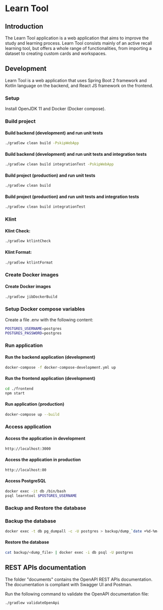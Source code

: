 # Learn Tool

## Introduction
The Learn Tool application is a web application that aims to improve the study and learning process.
Learn Tool consists mainly of an active recall learning tool, but offers a whole range of functionalities, from importing a dataset to creating custom cards and workspaces.

## Development

Learn Tool is a web application that uses Spring Boot 2 framework and Kotlin language on the backend, and React JS framework on the frontend.

### Setup

Install OpenJDK 11 and Docker (Docker compose).

### Build project

#### Build backend (development) and run unit tests

```sh
./gradlew clean build -PskipWebApp
```

#### Build backend (development) and run unit tests and integration tests

```sh
./gradlew clean build integrationTest -PskipWebApp
```

#### Build project (production) and run unit tests

```sh
./gradlew clean build
```

#### Build project (production) and run unit tests and integration tests

```sh
./gradlew clean build integrationTest
```

### Klint

#### Klint Check:

```sh
./gradlew ktlintCheck
```

#### Klint Format:

```sh
./gradlew ktlintFormat
```

### Create Docker images

#### Create Docker images

```sh
./gradlew jibDockerBuild
```

### Setup Docker compose variables

Create a file .env with the following content:

```sh
POSTGRES_USERNAME=postgres
POSTGRES_PASSWORD=postgres
```

### Run application

#### Run the backend application (development)

```sh
docker-compose -f docker-compose-development.yml up
```

#### Run the frontend application (development)

```sh
cd ./frontend
npm start
```

#### Run application (production)

```sh
docker-compose up --build
```

### Access application

#### Access the application in development

```sh
http://localhost:3000
```

#### Access the application in production

```sh
http://localhost:80
```

#### Access PostgreSQL

```sh
docker exec -it db /bin/bash
psql learntool $POSTGRES_USERNAME
```

### Backup and Restore the database

### Backup the database

```sh
docker exec -t db pg_dumpall -c -U postgres > backup/dump_`date +%d-%m-%Y"_"%H_%M_%S`.sql
```

#### Restore the database

```sh
cat backup/<dump_file> | docker exec -i db psql -U postgres
```

## REST APIs documentation

The folder "documents" contains the OpenAPI REST APIs documentation.
The documentation is compliant with Swagger UI and Postman.

Run the following command to validate the OpenAPI documentation file:
 
```sh
./gradlew validateOpenApi
```
